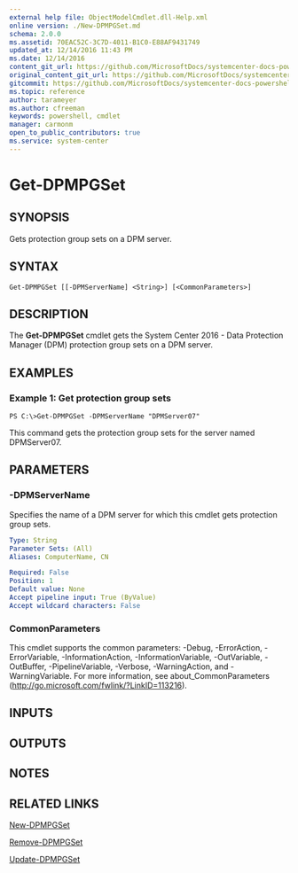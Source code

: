 ```yaml
---
external help file: ObjectModelCmdlet.dll-Help.xml
online version: ./New-DPMPGSet.md
schema: 2.0.0
ms.assetid: 70EAC52C-3C7D-4011-B1C0-E88AF9431749
updated_at: 12/14/2016 11:43 PM
ms.date: 12/14/2016
content_git_url: https://github.com/MicrosoftDocs/systemcenter-docs-powershell/blob/master/systemcenter-cmdlets/SystemCenter2016/DataProtectionManager/v1.0/Get-DPMPGSet.md
original_content_git_url: https://github.com/MicrosoftDocs/systemcenter-docs-powershell/blob/master/systemcenter-cmdlets/SystemCenter2016/DataProtectionManager/v1.0/Get-DPMPGSet.md
gitcommit: https://github.com/MicrosoftDocs/systemcenter-docs-powershell/blob/96cd9bd2780eb6b78c540fa00d3b8a4313e3ed40/systemcenter-cmdlets/SystemCenter2016/DataProtectionManager/v1.0/Get-DPMPGSet.md
ms.topic: reference
author: tarameyer
ms.author: cfreeman
keywords: powershell, cmdlet
manager: carmonm
open_to_public_contributors: true
ms.service: system-center
---
```


# Get-DPMPGSet

## SYNOPSIS
Gets protection group sets on a DPM server.

## SYNTAX

```
Get-DPMPGSet [[-DPMServerName] <String>] [<CommonParameters>]
```

## DESCRIPTION
The **Get-DPMPGSet** cmdlet gets the System Center 2016 - Data Protection Manager (DPM) protection group sets on a DPM server.

## EXAMPLES

### Example 1: Get protection group sets
```
PS C:\>Get-DPMPGSet -DPMServerName "DPMServer07"
```

This command gets the protection group sets for the server named DPMServer07.

## PARAMETERS

### -DPMServerName
Specifies the name of a DPM server for which this cmdlet gets protection group sets.

```yaml
Type: String
Parameter Sets: (All)
Aliases: ComputerName, CN

Required: False
Position: 1
Default value: None
Accept pipeline input: True (ByValue)
Accept wildcard characters: False
```

### CommonParameters
This cmdlet supports the common parameters: -Debug, -ErrorAction, -ErrorVariable, -InformationAction, -InformationVariable, -OutVariable, -OutBuffer, -PipelineVariable, -Verbose, -WarningAction, and -WarningVariable. For more information, see about_CommonParameters (http://go.microsoft.com/fwlink/?LinkID=113216).

## INPUTS

## OUTPUTS

## NOTES

## RELATED LINKS

[New-DPMPGSet](xref:SystemCenter2016/DataProtectionManager/v1.0/New-DPMPGSet.md)

[Remove-DPMPGSet](xref:SystemCenter2016/DataProtectionManager/v1.0/Remove-DPMPGSet.md)

[Update-DPMPGSet](xref:SystemCenter2016/DataProtectionManager/v1.0/Update-DPMPGSet.md)

